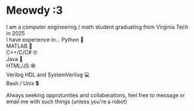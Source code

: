 # Meowdy :3

I am a computer engineering / math student graduating from Virginia Tech in 2025  
I have experience in...
Python 🐍  
MATLAB 💩  
C++/C/C# 🤓  
Java 💩  
HTML/JS 🕸️  
Verilog HDL and SystemVerilog 💻  
Bash / Unix 💲  

Always seeking opprotunities and collaberations, feel free to message or email me with such things (unless you're a robot)
<!--
**PrestonXPitzer/PrestonXPitzer** is a ✨ _special_ ✨ repository because its `README.md` (this file) appears on your GitHub profile.

Here are some ideas to get you started:

- 🔭 I’m currently working on ...
- 🌱 I’m currently learning ...
- 👯 I’m looking to collaborate on ...
- 🤔 I’m looking for help with ...
- 💬 Ask me about ...
- 📫 How to reach me: ...
- 😄 Pronouns: ...
- ⚡ Fun fact: ...
-->
